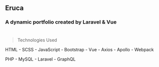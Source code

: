 ## Eruca
### A dynamic portfolio created by Laravel & Vue


# 
> Technologies Used

HTML - SCSS - JavaScript - Bootstrap - Vue - Axios - Apollo - Webpack

PHP - MySQL - Laravel - GraphQL

